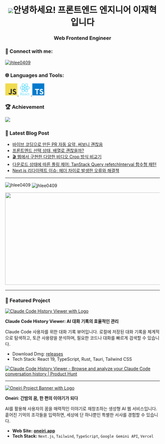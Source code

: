 <h1 align="center"><a href="https://www.gautamkrishnar.com/"><img src="https://media.giphy.com/media/hvRJCLFzcasrR4ia7z/giphy.gif" width="5%"></a>안녕하세요! 프론트엔드 엔지니어 이재혁 입니다 </h1>
<h3 align="center">Web Frontend Engineer</h3>

<h3 align="left">🤝 Connect with me:</h3>
<p align="left">
<a href="https://linkedin.com/in/jhlee0409" target="blank"><img align="center" src="https://raw.githubusercontent.com/rahuldkjain/github-profile-readme-generator/master/src/images/icons/Social/linked-in-alt.svg" alt="jhlee0409" height="30" width="40" /></a>
</p>

<h3 align="left">🌐 Languages and Tools:</h3>
<p align="left"> <a href="https://developer.mozilla.org/en-US/docs/Web/JavaScript" target="_blank" rel="noreferrer"> <img src="https://raw.githubusercontent.com/devicons/devicon/master/icons/javascript/javascript-original.svg" alt="javascript" width="40" height="40"/> </a> <a href="https://reactjs.org/" target="_blank" rel="noreferrer"> <img src="https://raw.githubusercontent.com/devicons/devicon/master/icons/react/react-original-wordmark.svg" alt="react" width="40" height="40"/> </a> <a href="https://www.typescriptlang.org/" target="_blank" rel="noreferrer"> <img src="https://raw.githubusercontent.com/devicons/devicon/master/icons/typescript/typescript-original.svg" alt="typescript" width="40" height="40"/> </a> </p>

<h3 align="left"> 🏆 Achievement </h3>

<div>
  <a href="https://hhpluscertificateofcompletion.oopy.io/">
  <img src="https://static.spartacodingclub.kr/hanghae99/plus/completion/badge_black.svg" />
</a>
</div>

<h3 align="left">📕 Latest Blog Post</h3>

<!-- BLOG-POST-LIST:START -->
- [바이브 코딩으로 만든 PR 자동 요약, 써보니 괜찮음](https://www.devunpacker.com/blog/pr-auto-summary-claude-ai)
- [프론트엔드 선택 상태, 배열로 괜찮을까?](https://www.devunpacker.com/blog/frontend-selection-state-array-vs-set-map)
- [🎬 웹에서 구현한 다양한 비디오 Crop 방식 비교기](https://www.devunpacker.com/blog/react-compare-video-crop-methods)
- [다운로드 상태에 따른 폴링 제어: TanStack Query refetchInterval 함수형 패턴](https://www.devunpacker.com/blog/tanstack-query-refetchinterval-polling-control)
- [Next.js 리다이렉트 이슈: 헤더 차이로 발생한 오류와 해결책](https://www.devunpacker.com/blog/nextjs-solving-redirect-header-issues)
<!-- BLOG-POST-LIST:END -->

---

<p><img align="left" src="https://github-readme-stats.vercel.app/api/top-langs?username=jhlee0409&show_icons=true&locale=en&layout=compact" alt="jhlee0409" /></p>

<p>&nbsp;<img align="center" src="https://github-readme-stats.vercel.app/api?username=jhlee0409&show_icons=true&locale=en" alt="jhlee0409" /></p>

<p><a href="https://github.com/devxb/gitanimals">
<img
  src="https://render.gitanimals.org/farms/jhlee0409"
  width="600"
  height="300"
/>
</a></p>

---

<h3 align="left">📌 Featured Project</h3>


<a href="https://github.com/jhlee0409/claude-code-history-viewer" target="_blank"><img src="https://github.com/user-attachments/assets/74116391-9e60-4473-aab7-6ac139eae48c" alt="Claude Code History Viewer with Logo" width="8%"/></a>

**Claude Code History Viewer: AI 대화 기록의 효율적인 관리**

Claude Code 사용자를 위한 대화 기록 뷰어입니다. 로컬에 저장된 대화 기록을
체계적으로 탐색하고, 토큰 사용량을 분석하며, 필요한 코드나 대화를 빠르게 검색할 수
 있습니다.

- Download Dmg: [releases](https://github.com/jhlee0409/claude-code-history-viewer/releases)
- Tech Stack: React 19, TypeScript, Rust, Tauri, Tailwind CSS


<a href="https://www.producthunt.com/products/claude-code-history-viewer?embed=true&utm_source=badge-featured&utm_medium=badge&utm_source=badge-claude&#0045;code&#0045;history&#0045;viewer" target="_blank"><img src="https://api.producthunt.com/widgets/embed-image/v1/featured.svg?post_id=987971&theme=dark&t=1751613727569" alt="Claude&#0032;Code&#0032;History&#0032;Viewer - Browse&#0032;and&#0032;analyze&#0032;your&#0032;Claude&#0032;Code&#0032;conversation&#0032;history | Product Hunt" style="width: 250px; height: 54px;" width="250" height="54" /></a>

---

<a href="https://www.oneiri.app" target="_blank"><img src="https://www.oneiri.app/oneiri_logo.png" alt="Oneiri Project Banner with Logo" width="8%"/></a>

**Oneiri: 간밤의 꿈, 한 편의 이야기가 되다**

AI를 활용해 사용자의 꿈을 매력적인 이야기로 재창조하는 생성형 AI 웹 서비스입니다. 흩어진 기억의 조각들을 입력하면, 세상에 단 하나뿐인 특별한 서사를 경험할 수 있습니다. 

*   **Web Site:** **[oneiri.app](https://www.oneiri.app)**
*   **Tech Stack:** `Next.js`, `Tailwind`, `TypeScript`, `Google Gemini API`, `Vercel`


